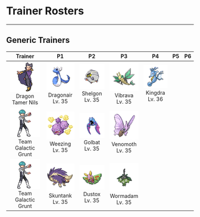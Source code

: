 # Trainer Rosters

---

## Generic Trainers

| Trainer | P1 | P2 | P3 | P4 | P5 | P6 |
|:-------:|:--:|:--:|:--:|:--:|:--:|:--:|
| ![Dragon Tamer Nils](../../assets/trainers/dragon_tamer.png)<br>Dragon Tamer Nils | ![Dragonair](../../assets/sprites/dragonair/front.gif)<br>Dragonair<br>Lv. 35 | ![Shelgon](../../assets/sprites/shelgon/front.gif)<br>Shelgon<br>Lv. 35 | ![Vibrava](../../assets/sprites/vibrava/front.gif)<br>Vibrava<br>Lv. 35 | ![Kingdra](../../assets/sprites/kingdra/front.gif)<br>Kingdra<br>Lv. 36 |
| ![Team Galactic Grunt](../../assets/trainers/galactic_grunt.png)<br>Team Galactic Grunt | ![Weezing](../../assets/sprites/weezing/front.gif)<br>Weezing<br>Lv. 35 | ![Golbat](../../assets/sprites/golbat/front.gif)<br>Golbat<br>Lv. 35 | ![Venomoth](../../assets/sprites/venomoth/front.gif)<br>Venomoth<br>Lv. 35 |
| ![Team Galactic Grunt](../../assets/trainers/galactic_grunt.png)<br>Team Galactic Grunt | ![Skuntank](../../assets/sprites/skuntank/front.gif)<br>Skuntank<br>Lv. 35 | ![Dustox](../../assets/sprites/dustox/front.gif)<br>Dustox<br>Lv. 35 | ![Wormadam](../../assets/sprites/wormadam-plant/front.gif)<br>Wormadam<br>Lv. 35 |
